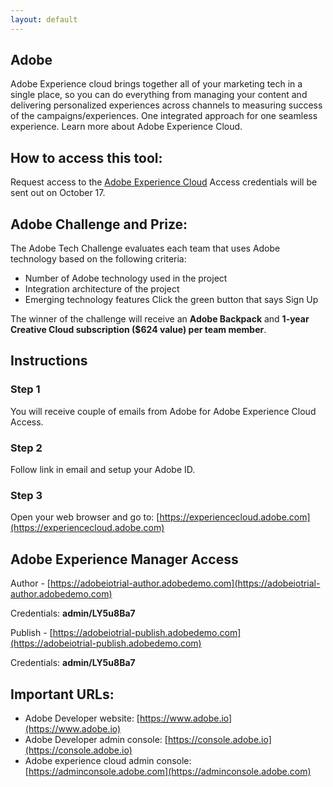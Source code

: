 ```yaml
---
layout: default
---
```

## Adobe
Adobe Experience cloud brings together all of your marketing tech in a single place, so you can do everything from managing your content and delivering personalized experiences across channels to measuring success of the campaigns/experiences. One integrated approach for one seamless experience. Learn more about Adobe Experience Cloud.

## How to access this tool:
Request access to the [Adobe Experience Cloud](https://miccapgemini.typeform.com/to/YtGaML)
Access credentials will be sent out on October 17.

## Adobe Challenge and Prize:
The Adobe Tech Challenge evaluates each team that uses Adobe technology based on the following criteria:

* Number of Adobe technology used in the project
* Integration architecture of the project
* Emerging technology features Click the green button that says Sign Up

The winner of the challenge will receive an **Adobe Backpack** and **1-year Creative Cloud subscription ($624 value) per team member**. 


## Instructions

### Step 1
You will receive couple of emails from Adobe for Adobe Experience Cloud Access.

### Step 2
Follow link in email and setup your Adobe ID.

### Step 3
Open your web browser and go to: [https://experiencecloud.adobe.com](https://experiencecloud.adobe.com)


## Adobe Experience Manager Access
Author - [https://adobeiotrial-author.adobedemo.com](https://adobeiotrial-author.adobedemo.com)

Credentials: **admin/LY5u8Ba7**

Publish - [https://adobeiotrial-publish.adobedemo.com](https://adobeiotrial-publish.adobedemo.com)

Credentials: **admin/LY5u8Ba7**



## Important URLs:

*   Adobe Developer website: [https://www.adobe.io](https://www.adobe.io)
*   Adobe Developer admin console: [https://console.adobe.io](https://console.adobe.io)
*   Adobe experience cloud admin console: [https://adminconsole.adobe.com](https://adminconsole.adobe.com)


